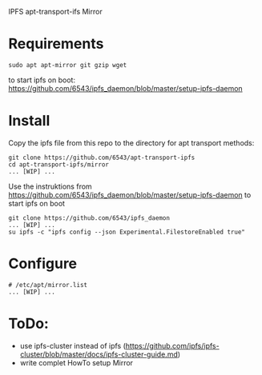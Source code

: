 IPFS apt-transport-ifs Mirror

# Requirements

    sudo apt apt-mirror git gzip wget

to start ipfs on boot:
    https://github.com/6543/ipfs_daemon/blob/master/setup-ipfs-daemon

# Install

Copy the ipfs file from this repo to the directory for apt transport methods:

    git clone https://github.com/6543/apt-transport-ipfs
    cd apt-transport-ipfs/mirror
    ... [WIP] ...

Use the instruktions from https://github.com/6543/ipfs_daemon/blob/master/setup-ipfs-daemon to start ipfs on boot

    git clone https://github.com/6543/ipfs_daemon
    ... [WIP] ...
    su ipfs -c "ipfs config --json Experimental.FilestoreEnabled true"

# Configure

    # /etc/apt/mirror.list
    ... [WIP] ...

# ToDo:
 * use ipfs-cluster instead of ipfs (https://github.com/ipfs/ipfs-cluster/blob/master/docs/ipfs-cluster-guide.md)
 * write complet HowTo setup Mirror
